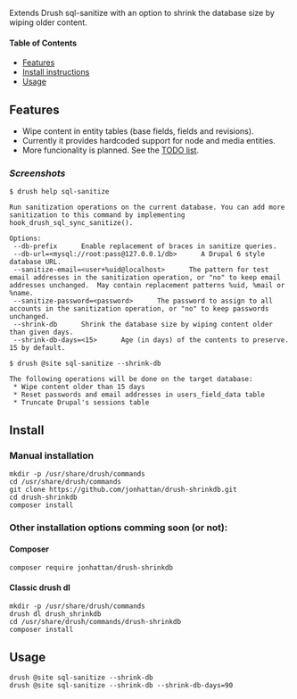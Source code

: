 Extends Drush sql-sanitize with an option to shrink the database size by wiping older content.

[Features]: #features
[Install]: #install
[Usage]: #usage

#### Table of Contents

 * [Features][Features]
 * [Install instructions][Install]
 * [Usage][Usage]

## Features

 * Wipe content in entity tables (base fields, fields and revisions).
 * Currently it provides hardcoded support for node and media entities.
 * More funcionality is planned. See the [TODO list](TODO.md).

### _Screenshots_


```
$ drush help sql-sanitize

Run sanitization operations on the current database. You can add more sanitization to this command by implementing hook_drush_sql_sync_sanitize().

Options:
 --db-prefix      Enable replacement of braces in sanitize queries.
 --db-url=<mysql://root:pass@127.0.0.1/db>      A Drupal 6 style database URL.
 --sanitize-email=<user+%uid@localhost>      The pattern for test email addresses in the sanitization operation, or "no" to keep email addresses unchanged.  May contain replacement patterns %uid, %mail or %name.
 --sanitize-password=<password>      The password to assign to all accounts in the sanitization operation, or "no" to keep passwords unchanged.
 --shrink-db      Shrink the database size by wiping content older than given days.
 --shrink-db-days=<15>      Age (in days) of the contents to preserve. 15 by default.

```


```
$ drush @site sql-sanitize --shrink-db

The following operations will be done on the target database:
 * Wipe content older than 15 days
 * Reset passwords and email addresses in users_field_data table
 * Truncate Drupal's sessions table
```


## Install

### Manual installation

```
mkdir -p /usr/share/drush/commands
cd /usr/share/drush/commands
git clone https://github.com/jonhattan/drush-shrinkdb.git
cd drush-shrinkdb
composer install
```

### Other installation options comming soon (or not):

#### Composer
```
composer require jonhattan/drush-shrinkdb
```

#### Classic drush dl

```
mkdir -p /usr/share/drush/commands
drush dl drush_shrinkdb
cd /usr/share/drush/commands/drush-shrinkdb
composer install
```

## Usage

```
drush @site sql-sanitize --shrink-db
drush @site sql-sanitize --shrink-db --shrink-db-days=90
```

